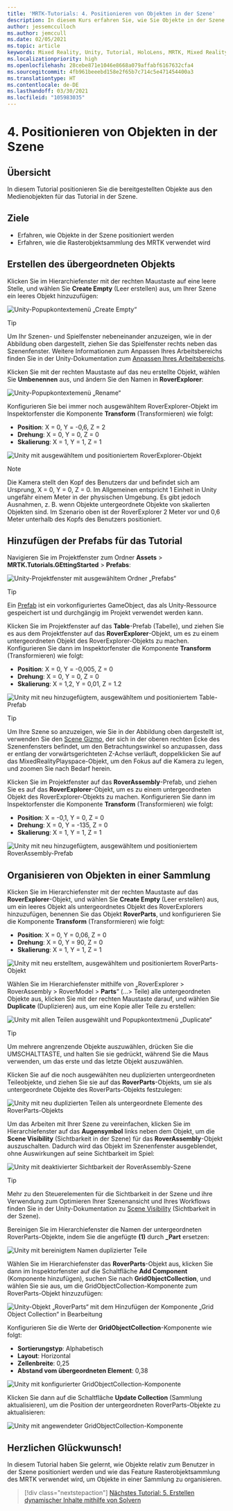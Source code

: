 ```yaml
---
title: 'MRTK-Tutorials: 4. Positionieren von Objekten in der Szene'
description: In diesem Kurs erfahren Sie, wie Sie Objekte in der Szene positionieren und wie Sie das Mixed Reality Toolkit (MRTK) verwenden, um Objekte in einem Raster zu organisieren.
author: jessemcculloch
ms.author: jemccull
ms.date: 02/05/2021
ms.topic: article
keywords: Mixed Reality, Unity, Tutorial, HoloLens, MRTK, Mixed Reality Toolkit, UWP, Solver, Rasterobjektsammlung
ms.localizationpriority: high
ms.openlocfilehash: 28cebe871e1046e8668a079affabf6167632cfa4
ms.sourcegitcommit: 4fb961beeebd158e2f65b7c714c5e471454400a3
ms.translationtype: HT
ms.contentlocale: de-DE
ms.lasthandoff: 03/30/2021
ms.locfileid: "105983035"
---
```

# <a name="4-positioning-objects-in-the-scene"></a>4. Positionieren von Objekten in der Szene

## <a name="overview"></a>Übersicht

In diesem Tutorial positionieren Sie die bereitgestellten Objekte aus den Medienobjekten für das Tutorial in der Szene.

## <a name="objectives"></a>Ziele

* Erfahren, wie Objekte in der Szene positioniert werden
* Erfahren, wie die Rasterobjektsammlung des MRTK verwendet wird

## <a name="creating-the-parent-object"></a>Erstellen des übergeordneten Objekts

Klicken Sie im Hierarchiefenster mit der rechten Maustaste auf eine leere Stelle, und wählen Sie **Create Empty** (Leer erstellen) aus, um Ihrer Szene ein leeres Objekt hinzuzufügen:

![Unity-Popupkontextemenü „Create Empty“](images/mr-learning-base/base-04-section1-step1-1.png)

> [!TIP]
> Um Ihr Szenen- und Spielfenster nebeneinander anzuzeigen, wie in der Abbildung oben dargestellt, ziehen Sie das Spielfenster rechts neben das Szenenfenster. Weitere Informationen zum Anpassen Ihres Arbeitsbereichs finden Sie in der Unity-Dokumentation zum <a href="https://docs.unity3d.com/Manual/CustomizingYourWorkspace.html" target="_blank">Anpassen Ihres Arbeitsbereichs</a>.

Klicken Sie mit der rechten Maustaste auf das neu erstellte Objekt, wählen Sie **Umbenennen** aus, und ändern Sie den Namen in **RoverExplorer**:

![Unity-Popupkontextemenü „Rename“](images/mr-learning-base/base-04-section1-step1-2.png)

Konfigurieren Sie bei immer noch ausgewähltem RoverExplorer-Objekt im Inspektorfenster die Komponente **Transform** (Transformieren) wie folgt:

* **Position**: X = 0, Y = -0,6, Z = 2
* **Drehung**: X = 0, Y = 0, Z = 0
* **Skalierung**: X = 1, Y = 1, Z = 1

![Unity mit ausgewähltem und positioniertem RoverExplorer-Objekt](images/mr-learning-base/base-04-section1-step1-3.png)

> [!NOTE]
> Die Kamera stellt den Kopf des Benutzers dar und befindet sich am Ursprung, X = 0, Y = 0, Z = 0. Im Allgemeinen entspricht 1 Einheit in Unity ungefähr einem Meter in der physischen Umgebung. Es gibt jedoch Ausnahmen, z. B. wenn Objekte untergeordnete Objekte von skalierten Objekten sind. Im Szenario oben ist der RoverExplorer 2 Meter vor und 0,6 Meter unterhalb des Kopfs des Benutzers positioniert.

## <a name="adding-the-tutorial-prefabs"></a>Hinzufügen der Prefabs für das Tutorial

Navigieren Sie im Projektfenster zum Ordner **Assets** > **MRTK.Tutorials.GEttingStarted** > **Prefabs**:

![Unity-Projektfenster mit ausgewähltem Ordner „Prefabs“](images/mr-learning-base/base-04-section2-step1-1.png)

> [!TIP]
> Ein <a href="https://docs.unity3d.com/Manual/Prefabs.html" target="_blank">Prefab</a> ist ein vorkonfiguriertes GameObject, das als Unity-Ressource gespeichert ist und durchgängig im Projekt verwendet werden kann.

Klicken Sie im Projektfenster auf das **Table**-Prefab (Tabelle), und ziehen Sie es aus dem Projektfenster auf das **RoverExplorer**-Objekt, um es zu einem untergeordneten Objekt des RoverExplorer-Objekts zu machen. Konfigurieren Sie dann im Inspektorfenster die Komponente **Transform** (Transformieren) wie folgt:

* **Position**: X = 0, Y = -0,005, Z = 0
* **Drehung**: X = 0, Y = 0, Z = 0
* **Skalierung**: X = 1,2, Y = 0,01, Z = 1.2

![Unity mit neu hinzugefügtem, ausgewähltem und positioniertem Table-Prefab](images/mr-learning-base/base-04-section2-step1-2.png)

> [!TIP]
> Um Ihre Szene so anzuzeigen, wie Sie in der Abbildung oben dargestellt ist, verwenden Sie den <a href="https://docs.unity3d.com/Manual/SceneViewNavigation.html" target="_blank">Scene Gizmo</a>, der sich in der oberen rechten Ecke des Szenenfensters befindet, um den Betrachtungswinkel so anzupassen, dass er entlang der vorwärtsgerichteten Z-Achse verläuft, doppelklicken Sie auf das MixedRealityPlayspace-Objekt, um den Fokus auf die Kamera zu legen, und zoomen Sie nach Bedarf herein.

Klicken Sie im Projektfenster auf das **RoverAssembly**-Prefab, und ziehen Sie es auf das **RoverExplorer**-Objekt, um es zu einem untergeordneten Objekt des RoverExplorer-Objekts zu machen. Konfigurieren Sie dann im Inspektorfenster die Komponente **Transform** (Transformieren) wie folgt:

* **Position**: X = -0,1, Y = 0, Z = 0
* **Drehung**: X = 0, Y = -135, Z = 0
* **Skalierung**: X = 1, Y = 1, Z = 1

![Unity mit neu hinzugefügtem, ausgewähltem und positioniertem RoverAssembly-Prefab](images/mr-learning-base/base-04-section2-step1-3.png)

## <a name="organizing-objects-in-a-collection"></a>Organisieren von Objekten in einer Sammlung

Klicken Sie im Hierarchiefenster mit der rechten Maustaste auf das **RoverExplorer**-Objekt, und wählen Sie **Create Empty** (Leer erstellen) aus, um ein leeres Objekt als untergeordnetes Objekt des RoverExplorers hinzuzufügen, benennen Sie das Objekt **RoverParts**, und konfigurieren Sie die Komponente **Transform** (Transformieren) wie folgt:

* **Position**: X = 0, Y = 0,06, Z = 0
* **Drehung**: X = 0, Y = 90, Z = 0
* **Skalierung**: X = 1, Y = 1, Z = 1

![Unity mit neu erstelltem, ausgewähltem und positioniertem RoverParts-Objekt](images/mr-learning-base/base-04-section3-step1-1.png)

Wählen Sie im Hierarchiefenster mithilfe von „RoverExplorer > RoverAssembly > RoverModel > **Parts**“ (...> Teile) alle untergeordneten Objekte aus, klicken Sie mit der rechten Maustaste darauf, und wählen Sie **Duplicate** (Duplizieren) aus, um eine Kopie aller Teile zu erstellen:

![Unity mit allen Teilen ausgewählt und Popupkontextmenü „Duplicate“](images/mr-learning-base/base-04-section3-step1-2.png)

> [!TIP]
> Um mehrere angrenzende Objekte auszuwählen, drücken Sie die UMSCHALTTASTE, und halten Sie sie gedrückt, während Sie die Maus verwenden, um das erste und das letzte Objekt auszuwählen.

Klicken Sie auf die noch ausgewählten neu duplizierten untergeordneten Teileobjekte, und ziehen Sie sie auf das **RoverParts**-Objekts, um sie als untergeordnete Objekte des RoverParts-Objekts festzulegen:

![Unity mit neu duplizierten Teilen als untergeordnete Elemente des RoverParts-Objekts](images/mr-learning-base/base-04-section3-step1-3.png)

Um das Arbeiten mit Ihrer Szene zu vereinfachen, klicken Sie im Hierarchiefenster auf das **Augensymbol** links neben dem Objekt, um die **Scene Visibility** (Sichtbarkeit in der Szene) für das **RoverAssembly**-Objekt auszuschalten. Dadurch wird das Objekt im Szenenfenster ausgeblendet, ohne Auswirkungen auf seine Sichtbarkeit im Spiel:

![Unity mit deaktivierter Sichtbarkeit der RoverAssembly-Szene](images/mr-learning-base/base-04-section3-step1-4.png)

> [!TIP]
> Mehr zu den Steuerelementen für die Sichtbarkeit in der Szene und ihre Verwendung zum Optimieren Ihrer Szenenansicht und Ihres Workflows finden Sie in der Unity-Dokumentation zu <a href="https://docs.unity3d.com/Manual/SceneVisibility.html" target="_blank">Scene Visibility</a> (Sichtbarkeit in der Szene).

Bereinigen Sie im Hierarchiefenster die Namen der untergeordneten RoverParts-Objekte, indem Sie die angefügte **(1)** durch **_Part** ersetzen:

![Unity mit bereinigtem Namen duplizierter Teile](images/mr-learning-base/base-04-section3-step1-5.png)

Wählen Sie im Hierarchiefenster das **RoverParts**-Objekt aus, klicken Sie dann im Inspektorfenster auf die Schaltfläche **Add Component** (Komponente hinzufügen), suchen Sie nach **GridObjectCollection**, und wählen Sie sie aus, um die GridObjectCollection-Komponente zum RoverParts-Objekt hinzuzufügen:

![Unity-Objekt „RoverParts“ mit dem Hinzufügen der Komponente „Grid Object Collection“ in Bearbeitung](images/mr-learning-base/base-04-section3-step1-6.png)

Konfigurieren Sie die Werte der **GridObjectCollection**-Komponente wie folgt:

* **Sortierungstyp**: Alphabetisch
* **Layout**: Horizontal
* **Zellenbreite**: 0,25
* **Abstand vom übergeordneten Element**: 0,38

![Unity mit konfigurierter GridObjectCollection-Komponente](images/mr-learning-base/base-04-section3-step1-7.png)

Klicken Sie dann auf die Schaltfläche **Update Collection** (Sammlung aktualisieren), um die Position der untergeordneten RoverParts-Objekte zu aktualisieren:

![Unity mit angewendeter GridObjectCollection-Komponente](images/mr-learning-base/base-04-section3-step1-8.png)

## <a name="congratulations"></a>Herzlichen Glückwunsch!

In diesem Tutorial haben Sie gelernt, wie Objekte relativ zum Benutzer in der Szene positioniert werden und wie das Feature Rasterobjektsammlung des MRTK verwendet wird, um Objekte in einer Sammlung zu organisieren.

> [!div class="nextstepaction"]
>[Nächstes Tutorial: 5. Erstellen dynamischer Inhalte mithilfe von Solvern](mr-learning-base-05.md)
